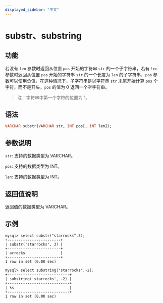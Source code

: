 ```yaml
---
displayed_sidebar: "中文"
---
```


# substr、substring

## 功能

若没有 `len` 参数时返回从位置 `pos` 开始的字符串 `str` 的一个子字符串，若有 `len` 参数时返回从位置 `pos` 开始的字符串 `str` 的一个长度为 `len` 的子字符串，`pos` 参数可以使用负值，在这种情况下，子字符串是以字符串 `str` 末尾开始计算 `pos` 个字符，而不是开头，`pos` 的值为 0 返回一个空字符串。

> 注：字符串中第一个字符的位置为 1。

## 语法

```Haskell
VARCHAR substr(VARCHAR str, INT pos[, INT len]);
```

## 参数说明

`str`: 支持的数据类型为 VARCHAR。

`pos`: 支持的数据类型为 INT。

`len`: 支持的数据类型为 INT。

## 返回值说明

返回值的数据类型为 VARCHAR。

## 示例

```Plain Text
mysql> select substr("starrocks",3);
+------------------------+
| substr('starrocks', 3) |
+------------------------+
| arrocks                |
+------------------------+
1 row in set (0.00 sec)

mysql> select substring("starrocks",-2);
+----------------------------+
| substring('starrocks', -2) |
+----------------------------+
| ks                         |
+----------------------------+
1 row in set (0.00 sec)
```